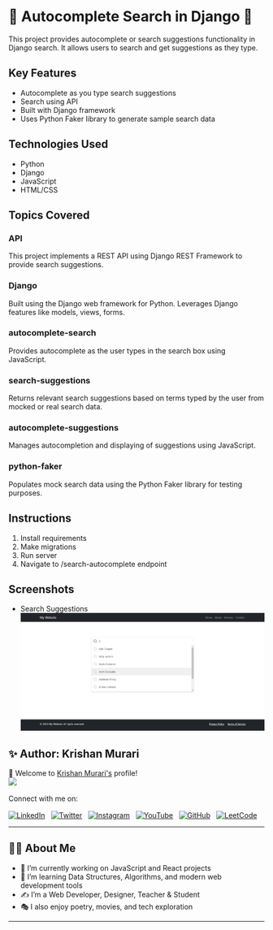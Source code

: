 # 🌟 Autocomplete Search in Django 🌟

This project provides autocomplete or search suggestions functionality in Django search. It allows users to search and get suggestions as they type.

## Key Features

- Autocomplete as you type search suggestions
- Search using API
- Built with Django framework
- Uses Python Faker library to generate sample search data

## Technologies Used

- Python
- Django
- JavaScript
- HTML/CSS

## Topics Covered

### API
This project implements a REST API using Django REST Framework to provide search suggestions.

### Django
Built using the Django web framework for Python. Leverages Django features like models, views, forms.

### autocomplete-search
Provides autocomplete as the user types in the search box using JavaScript.

### search-suggestions
Returns relevant search suggestions based on terms typed by the user from mocked or real search data.

### autocomplete-suggestions
Manages autocompletion and displaying of suggestions using JavaScript.

### python-faker
Populates mock search data using the Python Faker library for testing purposes.

## Instructions

1. Install requirements
2. Make migrations
3. Run server
4. Navigate to /search-autocomplete endpoint

## Screenshots

- Search Suggestions ![Search Suggestions](/s.png)

## ✨ Author: Krishan Murari

👋 Welcome to [Krishan Murari's](https://krishanmurari.live/) profile!  
<a href="https://krishanmurari.live/"><img src="https://media.giphy.com/media/hvRJCLFzcasrR4ia7z/giphy.gif" width="25px"></a>

Connect with me on:

<a href="https://www.linkedin.com/in/krishan-murari/" target="_blank"><img align="center" src="https://raw.githubusercontent.com/rahuldkjain/github-profile-readme-generator/master/src/images/icons/Social/linked-in-alt.svg" alt="LinkedIn" height="30" width="40" /></a>
&nbsp;
<a href="https://twitter.com/KrishanMuraari" target="_blank"><img align="center" src="https://raw.githubusercontent.com/rahuldkjain/github-profile-readme-generator/master/src/images/icons/Social/twitter.svg" alt="Twitter" height="30" width="40" /></a>
&nbsp;
<a href="https://www.instagram.com/krishanmurariji/" target="_blank"><img align="center" src="https://raw.githubusercontent.com/rahuldkjain/github-profile-readme-generator/master/src/images/icons/Social/instagram.svg" alt="Instagram" height="30" width="40" /></a>
&nbsp;
<a href="https://www.youtube.com/@Decode-And-discover" target="_blank"><img align="center" src="https://raw.githubusercontent.com/rahuldkjain/github-profile-readme-generator/master/src/images/icons/Social/youtube.svg" alt="YouTube" height="30" width="40" /></a>
&nbsp;
<a href="https://github.com/krishanmurariji" target="_blank"><img align="center" src="https://raw.githubusercontent.com/rahuldkjain/github-profile-readme-generator/master/src/images/icons/Social/github.svg" alt="GitHub" height="30" width="40" /></a>
&nbsp;
<a href="https://leetcode.com/Krishanmurariji/" target="_blank"><img align="center" src="https://raw.githubusercontent.com/rahuldkjain/github-profile-readme-generator/master/src/images/icons/Social/leet-code.svg" alt="LeetCode" height="30" width="40" /></a>

---

## 👨‍💻 About Me

- 🔭 I’m currently working on JavaScript and React projects  
- 🌱 I’m learning Data Structures, Algorithms, and modern web development tools  
- ✍ I’m a Web Developer, Designer, Teacher & Student  
- 🎭 I also enjoy poetry, movies, and tech exploration  

---
